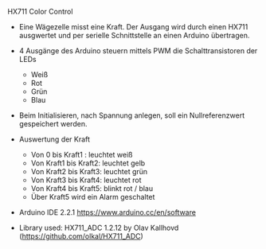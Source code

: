 HX711 Color Control 

* Eine Wägezelle misst eine Kraft. Der Ausgang wird durch einen HX711 ausgwertet und per serielle Schnittstelle an einen Arduino übertragen.
*  4 Ausgänge des Arduino steuern mittels PWM die Schalttransistoren der LEDs
   * Weiß
   * Rot
   * Grün
   * Blau
* Beim Initialisieren, nach Spannung anlegen, soll ein Nullreferenzwert gespeichert werden.
* Auswertung der Kraft
  * Von 0 bis Kraft1 : leuchtet weiß
  * Von Kraft1 bis Kraft2: leuchtet gelb 
  * Von Kraft2 bis Kraft3: leuchtet grün
  * Von Kraft3 bis Kraft4: leuchtet rot
  * Von Kraft4 bis Kraft5: blinkt rot / blau
  * Über Kraft5 wird ein Alarm geschaltet

* Arduino IDE 2.2.1 https://www.arduino.cc/en/software
* Library used: HX711_ADC 1.2.12 by Olav Kallhovd (https://github.com/olkal/HX711_ADC)

